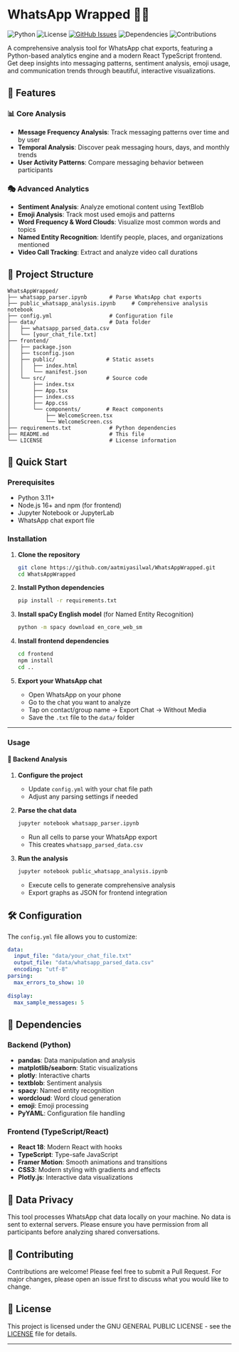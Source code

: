 # WhatsApp Wrapped 📱💬
![Python](https://img.shields.io/badge/python-3.11%2B-blue.svg)
![License](https://img.shields.io/badge/license-MIT-blue.svg)
[![GitHub Issues](https://img.shields.io/github/issues/aatmiyasilwal/WhatsAppWrapped.svg)](https://github.com/aatmiyasilwal/WhatsAppWrapped/issues)
![Dependencies](https://img.shields.io/badge/dependencies-up%20to%20date-brightgreen.svg)
![Contributions](https://img.shields.io/badge/contributions-welcome-brightgreen.svg)


A comprehensive analysis tool for WhatsApp chat exports, featuring a Python-based analytics engine and a modern React TypeScript frontend. Get deep insights into messaging patterns, sentiment analysis, emoji usage, and communication trends through beautiful, interactive visualizations.

## 🌟 Features

### 📊 **Core Analysis**
- **Message Frequency Analysis**: Track messaging patterns over time and by user
- **Temporal Analysis**: Discover peak messaging hours, days, and monthly trends
- **User Activity Patterns**: Compare messaging behavior between participants

### 🎭 **Advanced Analytics**
- **Sentiment Analysis**: Analyze emotional content using TextBlob
- **Emoji Analysis**: Track most used emojis and patterns
- **Word Frequency & Word Clouds**: Visualize most common words and topics
- **Named Entity Recognition**: Identify people, places, and organizations mentioned
- **Video Call Tracking**: Extract and analyze video call durations


## 📁 Project Structure

```
WhatsAppWrapped/
├── whatsapp_parser.ipynb       # Parse WhatsApp chat exports
├── public_whatsapp_analysis.ipynb     # Comprehensive analysis notebook
├── config.yml                  # Configuration file
├── data/                       # Data folder
│   ├── whatsapp_parsed_data.csv
│   └── [your_chat_file.txt]
├── frontend/                   
│   ├── package.json           
│   ├── tsconfig.json          
│   ├── public/                # Static assets
│   │   ├── index.html
│   │   └── manifest.json
│   └── src/                   # Source code
│       ├── index.tsx          
│       ├── App.tsx            
│       ├── index.css          
│       ├── App.css            
│       └── components/        # React components
│           ├── WelcomeScreen.tsx
│           └── WelcomeScreen.css
├── requirements.txt            # Python dependencies
├── README.md                   # This file
└── LICENSE                     # License information
```

## 🚀 Quick Start

### Prerequisites
- Python 3.11+
- Node.js 16+ and npm (for frontend)
- Jupyter Notebook or JupyterLab
- WhatsApp chat export file

### Installation

1. **Clone the repository**
   ```bash
   git clone https://github.com/aatmiyasilwal/WhatsAppWrapped.git
   cd WhatsAppWrapped
   ```

2. **Install Python dependencies**
   ```bash
   pip install -r requirements.txt
   ```

3. **Install spaCy English model** (for Named Entity Recognition)
   ```bash
   python -m spacy download en_core_web_sm
   ```

4. **Install frontend dependencies**
   ```bash
   cd frontend
   npm install
   cd ..
   ```

5. **Export your WhatsApp chat**
   - Open WhatsApp on your phone
   - Go to the chat you want to analyze
   - Tap on contact/group name → Export Chat → Without Media
   - Save the `.txt` file to the `data/` folder

---

### Usage

#### 🔧 **Backend Analysis**

1. **Configure the project**
   - Update `config.yml` with your chat file path
   - Adjust any parsing settings if needed

2. **Parse the chat data**
   ```bash
   jupyter notebook whatsapp_parser.ipynb
   ```
   - Run all cells to parse your WhatsApp export
   - This creates `whatsapp_parsed_data.csv`

3. **Run the analysis**
   ```bash
   jupyter notebook public_whatsapp_analysis.ipynb
   ```
   - Execute cells to generate comprehensive analysis
   - Export graphs as JSON for frontend integration

## 🛠️ Configuration

The `config.yml` file allows you to customize:

```yaml
data:
  input_file: "data/your_chat_file.txt"
  output_file: "data/whatsapp_parsed_data.csv"
  encoding: "utf-8"
parsing:
  max_errors_to_show: 10
  
display:
  max_sample_messages: 5
```

## 🔧 Dependencies

### **Backend (Python)**
- **pandas**: Data manipulation and analysis
- **matplotlib/seaborn**: Static visualizations
- **plotly**: Interactive charts
- **textblob**: Sentiment analysis
- **spacy**: Named entity recognition
- **wordcloud**: Word cloud generation
- **emoji**: Emoji processing
- **PyYAML**: Configuration file handling

### **Frontend (TypeScript/React)**
- **React 18**: Modern React with hooks
- **TypeScript**: Type-safe JavaScript
- **Framer Motion**: Smooth animations and transitions
- **CSS3**: Modern styling with gradients and effects
- **Plotly.js**: Interactive data visualizations

## 📝 Data Privacy

This tool processes WhatsApp chat data locally on your machine. No data is sent to external servers. Please ensure you have permission from all participants before analyzing shared conversations.

## 🤝 Contributing

Contributions are welcome! Please feel free to submit a Pull Request. For major changes, please open an issue first to discuss what you would like to change.

## 📄 License

This project is licensed under the GNU GENERAL PUBLIC LICENSE - see the [LICENSE](LICENSE) file for details.

---
